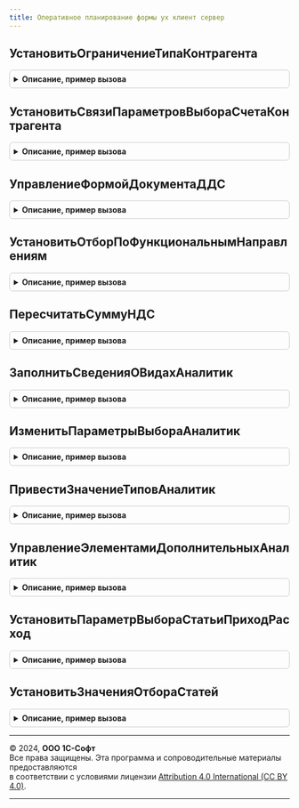```yaml
---
title: Оперативное планирование формы ух клиент сервер
---
```



## УстановитьОграничениеТипаКонтрагента
<details style="margin: 1em 0; padding: 0.5em; border: 1px solid #ccc; border-radius: 6px;">

<summary style="font-weight: bold; cursor: pointer;">Описание, пример вызова</summary>

```bsl

Процедура УстановитьОграничениеТипаКонтрагента(Форма) Экспорт
```

Пример вызова
```bsl
ОперативноеПланированиеФормыУХКлиентСервер.УстановитьОграничениеТипаКонтрагента(Форма) 
```
</details>

## УстановитьСвязиПараметровВыбораСчетаКонтрагента
<details style="margin: 1em 0; padding: 0.5em; border: 1px solid #ccc; border-radius: 6px;">

<summary style="font-weight: bold; cursor: pointer;">Описание, пример вызова</summary>

```bsl

Процедура УстановитьСвязиПараметровВыбораСчетаКонтрагента(Форма, ЭлементСчета) Экспорт
```

Пример вызова
```bsl
ОперативноеПланированиеФормыУХКлиентСервер.УстановитьСвязиПараметровВыбораСчетаКонтрагента(Форма, ЭлементСчета));
```
</details>

## УправлениеФормойДокументаДДС
<details style="margin: 1em 0; padding: 0.5em; border: 1px solid #ccc; border-radius: 6px;">

<summary style="font-weight: bold; cursor: pointer;">Описание, пример вызова</summary>

```bsl

Процедура УправлениеФормойДокументаДДС(Форма) Экспорт
```

Пример вызова
```bsl
ОперативноеПланированиеФормыУХКлиентСервер.УправлениеФормойДокументаДДС(Форма) 
```
</details>

## УстановитьОтборПоФункциональнымНаправлениям
<details style="margin: 1em 0; padding: 0.5em; border: 1px solid #ccc; border-radius: 6px;">

<summary style="font-weight: bold; cursor: pointer;">Описание, пример вызова</summary>

```bsl

Процедура УстановитьОтборПоФункциональнымНаправлениям(Знач ЦФО, ЭлементыФормы) Экспорт
```

Пример вызова
```bsl
ОперативноеПланированиеФормыУХКлиентСервер.УстановитьОтборПоФункциональнымНаправлениям(ЦФО, ЭлементыФормы) 
```
</details>

## ПересчитатьСуммуНДС
<details style="margin: 1em 0; padding: 0.5em; border: 1px solid #ccc; border-radius: 6px;">

<summary style="font-weight: bold; cursor: pointer;">Описание, пример вызова</summary>

```bsl

Процедура ПересчитатьСуммуНДС(СтрокаРасшифровки) Экспорт
```

Пример вызова
```bsl
ОперативноеПланированиеФормыУХКлиентСервер.ПересчитатьСуммуНДС(СтрокаРасшифровки) 
```
</details>

## ЗаполнитьСведенияОВидахАналитик
<details style="margin: 1em 0; padding: 0.5em; border: 1px solid #ccc; border-radius: 6px;">

<summary style="font-weight: bold; cursor: pointer;">Описание, пример вызова</summary>

```bsl

Процедура ЗаполнитьСведенияОВидахАналитик(СтатьяБюджета, Приемник, ТолькоЛимитируемыеАналитики = Ложь, ПараметрыЛимитирования = неопределено) Экспорт
```

Пример вызова
```bsl
ОперативноеПланированиеФормыУХКлиентСервер.ЗаполнитьСведенияОВидахАналитик(СтатьяБюджета, Приемник, ТолькоЛимитируемыеАналитики, ПараметрыЛимитирования);
```
</details>

## ИзменитьПараметрыВыбораАналитик
<details style="margin: 1em 0; padding: 0.5em; border: 1px solid #ccc; border-radius: 6px;">

<summary style="font-weight: bold; cursor: pointer;">Описание, пример вызова</summary>

```bsl

Процедура ИзменитьПараметрыВыбораАналитик(ИсточникДанных, ИсточникТиповЗначений, МассивЭлементовАналитик) Экспорт
```

Пример вызова
```bsl
ОперативноеПланированиеФормыУХКлиентСервер.ИзменитьПараметрыВыбораАналитик(ИсточникДанных, ИсточникТиповЗначений, МассивЭлементовАналитик) 
```
</details>

## ПривестиЗначениеТиповАналитик
<details style="margin: 1em 0; padding: 0.5em; border: 1px solid #ccc; border-radius: 6px;">

<summary style="font-weight: bold; cursor: pointer;">Описание, пример вызова</summary>

```bsl

Процедура ПривестиЗначениеТиповАналитик(ИсточникДанных, ИсточникТиповЗначений) Экспорт
```

Пример вызова
```bsl
ОперативноеПланированиеФормыУХКлиентСервер.ПривестиЗначениеТиповАналитик(ИсточникДанных, ИсточникТиповЗначений) 
```
</details>

## УправлениеЭлементамиДополнительныхАналитик
<details style="margin: 1em 0; padding: 0.5em; border: 1px solid #ccc; border-radius: 6px;">

<summary style="font-weight: bold; cursor: pointer;">Описание, пример вызова</summary>

```bsl

// Процедура установки типа и видимости аналитик в зависимости от выбранной статьи.
//
// Параметры:
//	Статья			 - <План счетов> - Счет, для которого необходимо настроить тип и видимость субконто
//	Форма			 - <Управляемая форма> - Форма, которая содержит ПоляФормы
//	ПоляФормы		 - <Структура> - Ключи, которой Аналитика1, Аналитика2, Аналитика3,
//									 а значения имена соответствующих полей на форме (поля аналитик)
//	ЭтоТаблица		 - <Булево>		 - Признак того, где выполняется настройка аналитик.
//
Процедура УправлениеЭлементамиДополнительныхАналитик(ИсточникТиповЗначений, ПоляФормы) Экспорт
```

Пример вызова
```bsl
ОперативноеПланированиеФормыУХКлиентСервер.УправлениеЭлементамиДополнительныхАналитик(ИсточникТиповЗначений, ПоляФормы) 
```
</details>

## УстановитьПараметрВыбораСтатьиПриходРасход
<details style="margin: 1em 0; padding: 0.5em; border: 1px solid #ccc; border-radius: 6px;">

<summary style="font-weight: bold; cursor: pointer;">Описание, пример вызова</summary>

```bsl

// Процедура устанавливает элементу, связанному со статьей бюджета, параметр выбора
// Отбор.ПриходРасход фиксированным массивом, состоящим из переданного значения ЗначениеПриходРасход
// и значения Перечисления.ВидыДвиженийПриходРасход.ПустаяСсылка.
//
// Параметры:
//  Элемент				 - ПолеФормы - Элемент формы, которому необходимо установить параметр выбора.
//  ЗначениеПриходРасход - 	ПеречислениеСсылка.ВидыДвиженийПриходРасход - устанавливаемое значение.
//
Процедура УстановитьПараметрВыбораСтатьиПриходРасход(Элемент, ЗначениеПриходРасход) Экспорт
```

Пример вызова
```bsl
ОперативноеПланированиеФормыУХКлиентСервер.УстановитьПараметрВыбораСтатьиПриходРасход(Элемент, ЗначениеПриходРасход) 
```
</details>

## УстановитьЗначенияОтбораСтатей
<details style="margin: 1em 0; padding: 0.5em; border: 1px solid #ccc; border-radius: 6px;">

<summary style="font-weight: bold; cursor: pointer;">Описание, пример вызова</summary>

```bsl

Процедура УстановитьЗначенияОтбораСтатей(Список, ЗначениеПриходРасход) Экспорт
```

Пример вызова
```bsl
ОперативноеПланированиеФормыУХКлиентСервер.УстановитьЗначенияОтбораСтатей(Список, ЗначениеПриходРасход) 
```
</details>

---

© 2024, **ООО 1С-Софт**  
Все права защищены. Эта программа и сопроводительные материалы предоставляются  
в соответствии с условиями лицензии [Attribution 4.0 International (CC BY 4.0)](https://creativecommons.org/licenses/by/4.0/legalcode).

---
